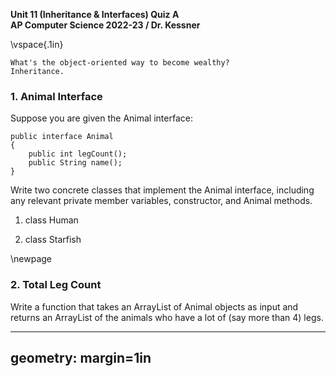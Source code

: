 __Unit 11 (Inheritance & Interfaces) Quiz A__  
__AP Computer Science 2022-23 / Dr. Kessner__  

\vspace{.1in}

```
What's the object-oriented way to become wealthy?
Inheritance.
```

### 1.  Animal Interface

Suppose you are given the Animal interface:

```
public interface Animal
{
    public int legCount();
    public String name();
}
```


Write two concrete classes that implement the Animal interface, including
any relevant private member variables, constructor, and Animal methods.

1) class Human

2) class Starfish



\newpage

### 2.  Total Leg Count

Write a function that takes an ArrayList of Animal objects as input and returns
an ArrayList of the animals who have a lot of (say more than 4) legs.


---
geometry: margin=1in
---


